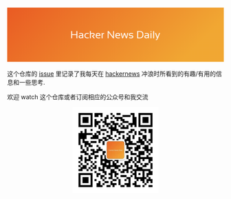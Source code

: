 [![](https://raw.githubusercontent.com/timqian/images/master/20190925153619.png)](https://github.com/timqian/hackernews-daily/issues)

这个仓库的 [issue](https://github.com/timqian/hackernews-daily/issues) 里记录了我每天在 [hackernews](https://news.ycombinator.com/) 冲浪时所看到的有趣/有用的信息和一些思考.

欢迎 watch 这个仓库或者订阅相应的公众号和我交流


<p align="center">
  <img width="200" src="https://raw.githubusercontent.com/timqian/images/master/20190926202015.jpg">
</p>
